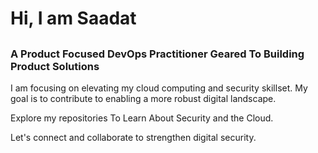### <h1>Hi, I am Saadat</h1>
 <h2></h2>
 <h3>A Product Focused DevOps Practitioner Geared To Building Product Solutions</h3>




I am focusing on elevating my cloud computing and security skillset. My goal is to contribute to enabling a more robust digital landscape.

Explore my repositories To Learn About Security and the Cloud.

Let's connect and collaborate to strengthen digital security. 




